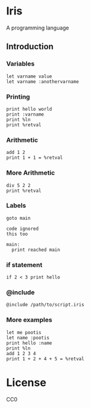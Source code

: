 Iris
====

A programming language

## Introduction

### Variables

```
let varname value
let varname :anothervarname
```

### Printing

```
print hello world
print :varname
print %ln
print %retval
```

### Arithmetic

```
add 1 2
print 1 + 1 = %retval
```

### More Arithmetic

```
div 5 2 2
print %retval
```

### Labels

```
goto main

code ignored
this too

main:
  print reached main
```

### if statement

```
if 2 < 3 print hello
```

### @include

```
@include /path/to/script.iris
```

### More examples

```
let me pootis
let name :pootis
print hello :name
print %ln
add 1 2 3 4
print 1 + 2 + 4 + 5 = %retval
```

# License

CC0

